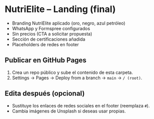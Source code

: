 # NutriElite – Landing (final)
- Branding NutriElite aplicado (oro, negro, azul petróleo)
- WhatsApp y Formspree configurados
- Sin precios (CTA a solicitar propuesta)
- Sección de certificaciones añadida
- Placeholders de redes en footer

## Publicar en GitHub Pages
1) Crea un repo público y sube el contenido de esta carpeta.
2) Settings → Pages → Deploy from a branch → `main` → `/ (root)`.

## Edita después (opcional)
- Sustituye los enlaces de redes sociales en el footer (reemplaza `#`).
- Cambia imágenes de Unsplash si deseas usar propias.
